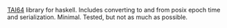 [TAI64](http://cr.yp.to/libtai/tai64.html) library for haskell. Includes converting to and from posix epoch time and serialization. Minimal. Tested, but not as much as possible.
